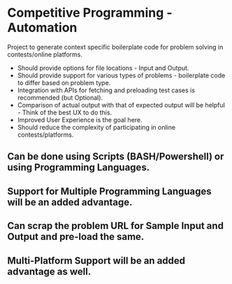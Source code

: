 # Competitive Programming - Automation

Project to generate context specific boilerplate code for problem solving in contests/online platforms.

* Should provide options for file locations - Input and Output.
* Should provide support for various types of problems - boilerplate code to differ based on problem type.
* Integration with APIs for fetching and preloading test cases is recommended (but Optional).
* Comparison of actual output with that of expected output will be helpful - Think of the best UX to do this.
* Improved User Experience is the goal here. 
* Should reduce the complexity of participating in online contests/platforms.

## Can be done using Scripts (BASH/Powershell) or using Programming Languages.
## Support for Multiple Programming Languages will be an added advantage.
## Can scrap the problem URL for Sample Input and Output and pre-load the same.
## Multi-Platform Support will be an added advantage as well.
